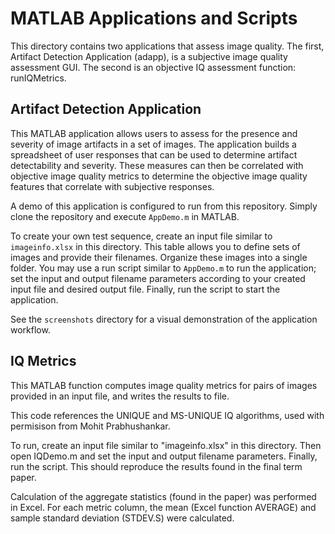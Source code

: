 # MATLAB Applications and Scripts

This directory contains two applications that assess image quality.  The first, Artifact Detection Application (adapp), is a subjective image quality assessment GUI.  The second is an objective IQ assessment function: runIQMetrics.

Artifact Detection Application
------------
This MATLAB application allows users to assess for the presence and severity of image artifacts in a set of images. The application builds a spreadsheet of user responses that can be used to determine artifact detectability and severity.  These measures can then be correlated with objective image quality metrics to determine the objective image quality features that correlate with subjective responses.

A demo of this application is configured to run from this repository. Simply clone the repository and execute `AppDemo.m` in MATLAB.

To create your own test sequence, create an input file similar to `imageinfo.xlsx` in this directory.  This table allows you to define sets of images and provide their filenames.  Organize these images into a single folder.  You may use a run script similar to `AppDemo.m` to run the application; set the input and output filename parameters according to your created input file and desired output file. Finally, run the script to start the application.

See the `screenshots` directory for a visual demonstration of the application workflow.

IQ Metrics
------------
This MATLAB function computes image quality metrics for pairs of images provided in an input file, and writes the results to file.  

This code references the UNIQUE and MS-UNIQUE IQ algorithms, used with permisison from Mohit Prabhushankar.

To run, create an input file similar to "imageinfo.xlsx" in this directory. Then open IQDemo.m and set the input and output filename parameters. Finally, run the script. This should reproduce the results found in the final term paper.

Calculation of the aggregate statistics (found in the paper) was performed in Excel. For each metric column, the mean (Excel function AVERAGE) and sample standard deviation (STDEV.S) were calculated.
